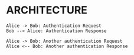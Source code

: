 # ARCHITECTURE

```plantuml
Alice -> Bob: Authentication Request
Bob --> Alice: Authentication Response
   
Alice -> Bob: Another authentication Request
Alice <-- Bob: Another authentication Response
```